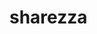 # sharezza

 <!DOCTYPE html>
<html>
  <head>
    <meta charset="UTF-8">
    <title>Sharezza</title>
  </head>
  <body>
  
  </body>
</html>

